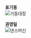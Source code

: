 **표기동**   
![기동대장](https://user-images.githubusercontent.com/23521756/113373502-ee30e200-93a5-11eb-9189-138b954f38dd.png)
   
   
   
**권영일**   
![댄스머신](https://user-images.githubusercontent.com/23521756/113374358-e5411000-93a7-11eb-96c7-72c430387cc0.png)
